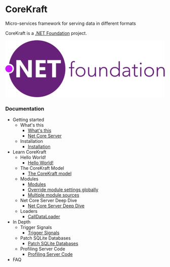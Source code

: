 # CoreKraft
 Micro-services framework for serving data in different formats

CoreKraft is a [.NET Foundation](https://dotnetfoundation.org/) project.


![.NET Foundation logo](/Documentation/Images/dotnetfoundationhorizontal.svg ".NET Foundation logo")


 ### Documentation

* Getting started
    * What's this
        * [What's this](/Documentation/01.Getting_started/01.Whats_This/whats-this.md)
        * [Net Core Server](/Documentation/01.Getting_started/01.Whats_This/net-core-server.md)
    * Installation
        * [Installation](/Documentation/01.Getting_started/02.Installation/installation.md)
* Learn CoreKraft
    * Hello World!
        * [Hello World!](/Documentation/02.Learn_CoreKraft/01.Hello_World/hello-world.md)
    * The CoreKraft Model
        * [The CoreKraft model](/Documentation/02.Learn_CoreKraft/02.The_CoreKraft_Model/core-kraft.md)
    * Modules
        * [Modules](/Documentation/02.Learn_CoreKraft/03.Modules/modules.md)
        * [Override module settings globally](/Documentation/02.Learn_CoreKraft/03.Modules/override_module_settings.md)
        * [Multiple module sources](/Documentation/02.Learn_CoreKraft/03.Modules/multiple_module_sources.md)
    * Net Core Server Deep Dive
        * [Net Core Server Deep Dive](/Documentation/02.Learn_CoreKraft/04.NetCore_Server_Deep_Dive/net-core-deep-dive.md)
    * Loaders
        * [CallDataLoader](/Documentation/02.Learn_CoreKraft/02.Installation/call-data-loader-imp.md)
* In Depth
    * Trigger Signals
        * [Trigger Signals](/Documentation/03.In_Depth/01.Trigger_Signals/trigger-signals.md)
    * Patch SQLite Databases
        * [Patch SQLite Databases](/Documentation/03.In_Depth/02.PatchSQLiteDb/patch-sqlite-databases.md)
    * Profiling Server Code    
        * [Profiling Server Code](/Documentation/03.In_Depth/03.Profiling_Server_Code/profiling-server-code.md)
* FAQ

